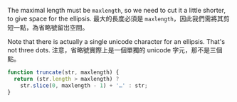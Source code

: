 The maximal length must be `maxlength`, so we need to cut it a little shorter, to give space for the ellipsis.
最大的長度必須是 `maxlength`，因此我們需將其剪短一點，為省略號留岀空間。

Note that there is actually a single unicode character for an ellipsis. That's not three dots.
注意，省略號實際上是一個單獨的 unicode 字元，那不是三個點。

```js run demo
function truncate(str, maxlength) {
  return (str.length > maxlength) ?
    str.slice(0, maxlength - 1) + '…' : str;
}
```
